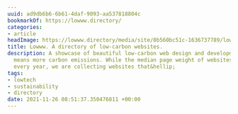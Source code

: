 ```yaml
---
uuid: ad9db6b6-6b61-4daf-9093-aa537818804c
bookmarkOf: https://lowww.directory/
categories:
- article
headImage: https://lowww.directory/media/site/0b560bc51c-1636737789/lowww-1-1200x630-crop-1-q80.jpg
title: Lowww. A directory of low-carbon websites.
description: A showcase of beautiful low-carbon web design and development. More data
  means more carbon emissions. While the median page weight of websites is increasing
  every year, we are collecting websites that&hellip;
tags:
- lowtech
- sustainability
- directory
date: 2021-11-26 08:51:37.350476811 +00:00
---
```


